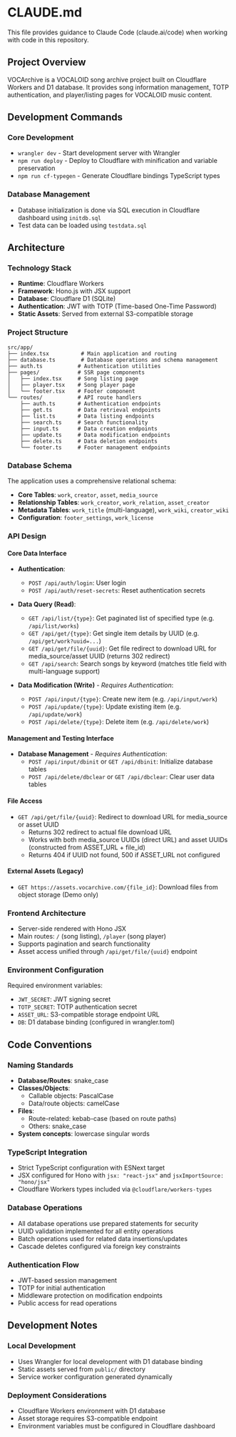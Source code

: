 # CLAUDE.md

This file provides guidance to Claude Code (claude.ai/code) when working with code in this repository.

## Project Overview

VOCArchive is a VOCALOID song archive project built on Cloudflare Workers and D1 database. It provides song information management, TOTP authentication, and player/listing pages for VOCALOID music content.

## Development Commands

### Core Development
- `wrangler dev` - Start development server with Wrangler
- `npm run deploy` - Deploy to Cloudflare with minification and variable preservation
- `npm run cf-typegen` - Generate Cloudflare bindings TypeScript types

### Database Management
- Database initialization is done via SQL execution in Cloudflare dashboard using `initdb.sql`
- Test data can be loaded using `testdata.sql`

## Architecture

### Technology Stack
- **Runtime**: Cloudflare Workers
- **Framework**: Hono.js with JSX support
- **Database**: Cloudflare D1 (SQLite)
- **Authentication**: JWT with TOTP (Time-based One-Time Password)
- **Static Assets**: Served from external S3-compatible storage

### Project Structure
```
src/app/
├── index.tsx          # Main application and routing
├── database.ts        # Database operations and schema management
├── auth.ts           # Authentication utilities
├── pages/            # SSR page components
│   ├── index.tsx     # Song listing page
│   ├── player.tsx    # Song player page
│   └── footer.tsx    # Footer component
└── routes/           # API route handlers
    ├── auth.ts       # Authentication endpoints
    ├── get.ts        # Data retrieval endpoints
    ├── list.ts       # Data listing endpoints
    ├── search.ts     # Search functionality
    ├── input.ts      # Data creation endpoints
    ├── update.ts     # Data modification endpoints
    ├── delete.ts     # Data deletion endpoints
    └── footer.ts     # Footer management endpoints
```

### Database Schema
The application uses a comprehensive relational schema:
- **Core Tables**: `work`, `creator`, `asset`, `media_source`
- **Relationship Tables**: `work_creator`, `work_relation`, `asset_creator`
- **Metadata Tables**: `work_title` (multi-language), `work_wiki`, `creator_wiki`
- **Configuration**: `footer_settings`, `work_license`

### API Design

#### Core Data Interface
- **Authentication**:
  - `POST /api/auth/login`: User login
  - `POST /api/auth/reset-secrets`: Reset authentication secrets

- **Data Query (Read)**:
  - `GET /api/list/{type}`: Get paginated list of specified type (e.g. `/api/list/works`)
  - `GET /api/get/{type}`: Get single item details by UUID (e.g. `/api/get/work?uuid=...`)
  - `GET /api/get/file/{uuid}`: Get file redirect to download URL for media_source/asset UUID (returns 302 redirect)
  - `GET /api/search`: Search songs by keyword (matches title field with multi-language support)

- **Data Modification (Write)** - *Requires Authentication*:
  - `POST /api/input/{type}`: Create new item (e.g. `/api/input/work`)
  - `POST /api/update/{type}`: Update existing item (e.g. `/api/update/work`)
  - `POST /api/delete/{type}`: Delete item (e.g. `/api/delete/work`)

#### Management and Testing Interface
- **Database Management** - *Requires Authentication*:
  - `POST /api/input/dbinit` or `GET /api/dbinit`: Initialize database tables
  - `POST /api/delete/dbclear` or `GET /api/dbclear`: Clear user data tables

#### File Access
- `GET /api/get/file/{uuid}`: Redirect to download URL for media_source or asset UUID
  - Returns 302 redirect to actual file download URL
  - Works with both media_source UUIDs (direct URL) and asset UUIDs (constructed from ASSET_URL + file_id)
  - Returns 404 if UUID not found, 500 if ASSET_URL not configured

#### External Assets (Legacy)
- `GET https://assets.vocarchive.com/{file_id}`: Download files from object storage (Demo only)

### Frontend Architecture
- Server-side rendered with Hono JSX
- Main routes: `/` (song listing), `/player` (song player)
- Supports pagination and search functionality
- Asset access unified through `/api/get/file/{uuid}` endpoint

### Environment Configuration
Required environment variables:
- `JWT_SECRET`: JWT signing secret
- `TOTP_SECRET`: TOTP authentication secret
- `ASSET_URL`: S3-compatible storage endpoint URL
- `DB`: D1 database binding (configured in wrangler.toml)

## Code Conventions

### Naming Standards
- **Database/Routes**: snake_case
- **Classes/Objects**: 
  - Callable objects: PascalCase
  - Data/route objects: camelCase
- **Files**: 
  - Route-related: kebab-case (based on route paths)
  - Others: snake_case
- **System concepts**: lowercase singular words

### TypeScript Integration
- Strict TypeScript configuration with ESNext target
- JSX configured for Hono with `jsx: "react-jsx"` and `jsxImportSource: "hono/jsx"`
- Cloudflare Workers types included via `@cloudflare/workers-types`

### Database Operations
- All database operations use prepared statements for security
- UUID validation implemented for all entity operations
- Batch operations used for related data insertions/updates
- Cascade deletes configured via foreign key constraints

### Authentication Flow
- JWT-based session management
- TOTP for initial authentication
- Middleware protection on modification endpoints
- Public access for read operations

## Development Notes

### Local Development
- Uses Wrangler for local development with D1 database binding
- Static assets served from `public/` directory
- Service worker configuration generated dynamically

### Deployment Considerations
- Cloudflare Workers environment with D1 database
- Asset storage requires S3-compatible endpoint
- Environment variables must be configured in Cloudflare dashboard